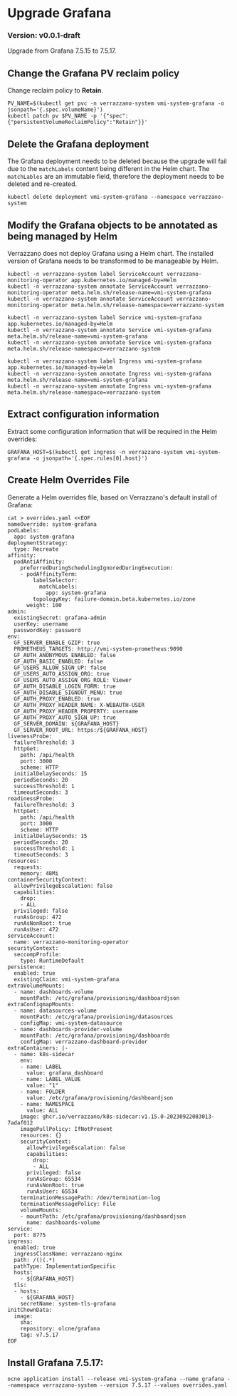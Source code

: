 # Upgrade Grafana

### Version: v0.0.1-draft

Upgrade from Grafana 7.5.15 to 7.5.17.

## Change the Grafana PV reclaim policy
Change reclaim policy to **Retain**.
```text
PV_NAME=$(kubectl get pvc -n verrazzano-system vmi-system-grafana -o jsonpath='{.spec.volumeName}')
kubectl patch pv $PV_NAME -p '{"spec":{"persistentVolumeReclaimPolicy":"Retain"}}'
```

## Delete the Grafana deployment
The Grafana deployment needs to be deleted because the upgrade will fail due to the `matchLabels` content being different in the Helm chart.  The `matchLables` are an immutable field, therefore the deployment needs to be deleted and re-created.

```text
kubectl delete deployment vmi-system-grafana --namespace verrazzano-system
```

## Modify the Grafana objects to be annotated as being managed by Helm

Verrazzano does not deploy Grafana using a Helm chart.
The installed version of Grafana needs to be transformed to be manageable by Helm.

```text
kubectl -n verrazzano-system label ServiceAccount verrazzano-monitoring-operator app.kubernetes.io/managed-by=Helm
kubectl -n verrazzano-system annotate ServiceAccount verrazzano-monitoring-operator meta.helm.sh/release-name=vmi-system-grafana
kubectl -n verrazzano-system annotate ServiceAccount verrazzano-monitoring-operator meta.helm.sh/release-namespace=verrazzano-system

kubectl -n verrazzano-system label Service vmi-system-grafana app.kubernetes.io/managed-by=Helm
kubectl -n verrazzano-system annotate Service vmi-system-grafana meta.helm.sh/release-name=vmi-system-grafana
kubectl -n verrazzano-system annotate Service vmi-system-grafana meta.helm.sh/release-namespace=verrazzano-system

kubectl -n verrazzano-system label Ingress vmi-system-grafana app.kubernetes.io/managed-by=Helm
kubectl -n verrazzano-system annotate Ingress vmi-system-grafana meta.helm.sh/release-name=vmi-system-grafana
kubectl -n verrazzano-system annotate Ingress vmi-system-grafana meta.helm.sh/release-namespace=verrazzano-system
```

## Extract configuration information
Extract some configuration information that will be required in the Helm overrides:
```text
GRAFANA_HOST=$(kubectl get ingress -n verrazzano-system vmi-system-grafana -o jsonpath='{.spec.rules[0].host}')
```

## Create Helm Overrides File

Generate a Helm overrides file, based on Verrazzano's default install of Grafana:

```text
cat > overrides.yaml <<EOF
nameOverride: system-grafana
podLabels:
  app: system-grafana
deploymentStrategy:
  type: Recreate
affinity:
  podAntiAffinity:
    preferredDuringSchedulingIgnoredDuringExecution:
    - podAffinityTerm:
        labelSelector:
          matchLabels:
            app: system-grafana
        topologyKey: failure-domain.beta.kubernetes.io/zone
      weight: 100
admin:
  existingSecret: grafana-admin
  userKey: username
  passwordKey: password
env:
  GF_SERVER_ENABLE_GZIP: true
  PROMETHEUS_TARGETS: http://vmi-system-prometheus:9090
  GF_AUTH_ANONYMOUS_ENABLED: false
  GF_AUTH_BASIC_ENABLED: false
  GF_USERS_ALLOW_SIGN_UP: false
  GF_USERS_AUTO_ASSIGN_ORG: true
  GF_USERS_AUTO_ASSIGN_ORG_ROLE: Viewer
  GF_AUTH_DISABLE_LOGIN_FORM: true
  GF_AUTH_DISABLE_SIGNOUT_MENU: true
  GF_AUTH_PROXY_ENABLED: true
  GF_AUTH_PROXY_HEADER_NAME: X-WEBAUTH-USER
  GF_AUTH_PROXY_HEADER_PROPERTY: username
  GF_AUTH_PROXY_AUTO_SIGN_UP: true
  GF_SERVER_DOMAIN: ${GRAFANA_HOST}
  GF_SERVER_ROOT_URL: https:/${GRAFANA_HOST}
livenessProbe:
  failureThreshold: 3
  httpGet:
    path: /api/health
    port: 3000
    scheme: HTTP
  initialDelaySeconds: 15
  periodSeconds: 20
  successThreshold: 1
  timeoutSeconds: 3
readinessProbe:
  failureThreshold: 3
  httpGet:
    path: /api/health
    port: 3000
    scheme: HTTP
  initialDelaySeconds: 15
  periodSeconds: 20
  successThreshold: 1
  timeoutSeconds: 3
resources:
  requests:
    memory: 48Mi
containerSecurityContext:
  allowPrivilegeEscalation: false
  capabilities:
    drop:
    - ALL
  privileged: false
  runAsGroup: 472
  runAsNonRoot: true
  runAsUser: 472
serviceAccount:
  name: verrazzano-monitoring-operator
securityContext:
  seccompProfile:
    type: RuntimeDefault
persistence:
  enabled: true
  existingClaim: vmi-system-grafana
extraVolumeMounts:
  - name: dashboards-volume
    mountPath: /etc/grafana/provisioning/dashboardjson
extraConfigmapMounts:
  - name: datasources-volume
    mountPath: /etc/grafana/provisioning/datasources
    configMap: vmi-system-datasource
  - name: dashboards-provider-volume
    mountPath: /etc/grafana/provisioning/dashboards
    configMap: verrazzano-dashboard-provider
extraContainers: |-
  - name: k8s-sidecar
    env:
    - name: LABEL
      value: grafana_dashboard
    - name: LABEL_VALUE
      value: "1"
    - name: FOLDER
      value: /etc/grafana/provisioning/dashboardjson
    - name: NAMESPACE
      value: ALL
    image: ghcr.io/verrazzano/k8s-sidecar:v1.15.0-20230922083013-7adaf012
    imagePullPolicy: IfNotPresent
    resources: {}
    securityContext:
      allowPrivilegeEscalation: false
      capabilities:
        drop:
        - ALL
      privileged: false
      runAsGroup: 65534
      runAsNonRoot: true
      runAsUser: 65534
    terminationMessagePath: /dev/termination-log
    terminationMessagePolicy: File
    volumeMounts:
    - mountPath: /etc/grafana/provisioning/dashboardjson
      name: dashboards-volume
service:
  port: 8775
ingress:
  enabled: true
  ingressClassName: verrazzano-nginx
  path: /()(.*)
  pathType: ImplementationSpecific
  hosts: 
    - ${GRAFANA_HOST}
  tls:
  - hosts:
    - ${GRAFANA_HOST}
    secretName: system-tls-grafana
initChownData:
  image:
    sha:
    repository: olcne/grafana
    tag: v7.5.17
EOF
```

## Install Grafana 7.5.17:

```text
ocne application install --release vmi-system-grafana --name grafana --namespace verrazzano-system --version 7.5.17 --values overrides.yaml
```
